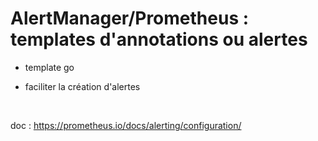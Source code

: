 

# AlertManager/Prometheus : templates d'annotations ou alertes


* template go 

* faciliter la création d'alertes 





<br>


doc : https://prometheus.io/docs/alerting/configuration/
